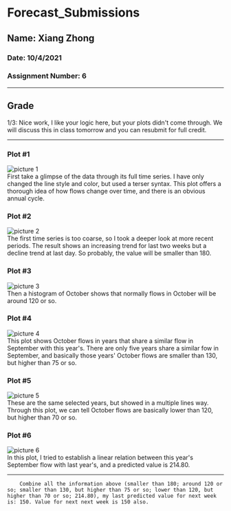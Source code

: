 # Forecast_Submissions

## Name: Xiang Zhong

### Date: 10/4/2021

### Assignment Number: 6

________
## Grade
1/3: Nice work, I like your logic here, but your plots didn't come through. We will discuss this in class tomorrow and you can resubmit for full credit. 
_________

### Plot #1
![picture 1](../../images/d2ee8b08ce14596a9bf599e6a6ae7924495a39f112de0f93ab8334533207ac09.png)  
First take a glimpse of the data through its full time series. I have only changed the line style and color, but used a terser syntax. This plot offers a thorough idea of how flows change over time, and there is an obvious annual cycle.

### Plot #2
![picture 2](../../images/e720739ad6a022de9d28a3a30621aadb69fd921dff11e2cd5f167caf5de0b39e.png)  
The first time series is too coarse, so I took a deeper look at more recent periods. The result shows an increasing trend for last two weeks but a decline trend at last day. So probably, the value will be smaller than 180.

### Plot #3
![picture 3](../../images/6ea7f045638990f14ffe3cd37b692346a661681e192e6ecb53e701cd9206ee93.png)  
Then a histogram of October shows that normally flows in October will be around 120 or so.

### Plot #4
![picture 4](../../images/85a7eab03b0399363b18c7a905a905c487dd71819a5163d9fd4b5c438b81b414.png)  
This plot shows October flows in years that share a similar flow in September with this year's. There are only five years share a similar fow in September, and basically those years' October flows are smaller than 130, but higher than 75 or so.

### Plot #5
![picture 5](../../images/af6926aa743252750ec73f286fdd6800117e1f78d799ded5dbd71320670d77ac.png)  
These are the same selected years, but showed in a multiple lines way. Through this plot, we can tell October flows are basically lower than 120, but higher than 70 or so.

### Plot #6
![picture 6](../../images/bda22c5a1078cc9eea267c70d0258e9f8abd009e6b2507c78653021d799115c5.png)  
In this plot, I tried to establish a linear relation between this year's September flow with last year's, and a predicted value is 214.80.

_________

        Combine all the information above (smaller than 180; around 120 or so; smaller than 130, but higher than 75 or so; lower than 120, but higher than 70 or so; 214.80), my last predicted value for next week is: 150. Value for next next week is 150 also.